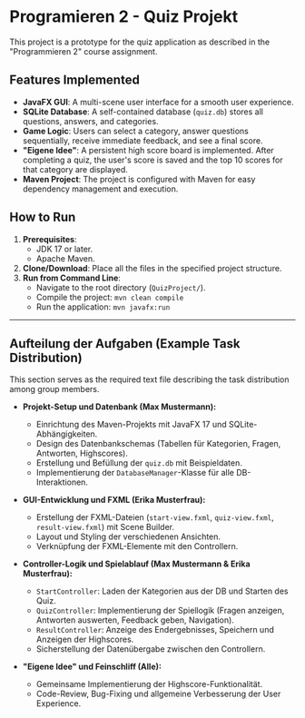# Programieren 2 - Quiz Projekt

This project is a prototype for the quiz application as described in the "Programmieren 2" course assignment.

## Features Implemented

- **JavaFX GUI**: A multi-scene user interface for a smooth user experience.
- **SQLite Database**: A self-contained database (`quiz.db`) stores all questions, answers, and categories.
- **Game Logic**: Users can select a category, answer questions sequentially, receive immediate feedback, and see a final score.
- **"Eigene Idee"**: A persistent high score board is implemented. After completing a quiz, the user's score is saved and the top 10 scores for that category are displayed.
- **Maven Project**: The project is configured with Maven for easy dependency management and execution.

## How to Run

1. **Prerequisites**:
   - JDK 17 or later.
   - Apache Maven.
2. **Clone/Download**: Place all the files in the specified project structure.
3. **Run from Command Line**:
   - Navigate to the root directory (`QuizProject/`).
   - Compile the project: `mvn clean compile`
   - Run the application: `mvn javafx:run`

---

## Aufteilung der Aufgaben (Example Task Distribution)

This section serves as the required text file describing the task distribution among group members.

- **Projekt-Setup und Datenbank (Max Mustermann):**

  - Einrichtung des Maven-Projekts mit JavaFX 17 und SQLite-Abhängigkeiten.
  - Design des Datenbankschemas (Tabellen für Kategorien, Fragen, Antworten, Highscores).
  - Erstellung und Befüllung der `quiz.db` mit Beispieldaten.
  - Implementierung der `DatabaseManager`-Klasse für alle DB-Interaktionen.

- **GUI-Entwicklung und FXML (Erika Musterfrau):**

  - Erstellung der FXML-Dateien (`start-view.fxml`, `quiz-view.fxml`, `result-view.fxml`) mit Scene Builder.
  - Layout und Styling der verschiedenen Ansichten.
  - Verknüpfung der FXML-Elemente mit den Controllern.

- **Controller-Logik und Spielablauf (Max Mustermann & Erika Musterfrau):**

  - `StartController`: Laden der Kategorien aus der DB und Starten des Quiz.
  - `QuizController`: Implementierung der Spiellogik (Fragen anzeigen, Antworten auswerten, Feedback geben, Navigation).
  - `ResultController`: Anzeige des Endergebnisses, Speichern und Anzeigen der Highscores.
  - Sicherstellung der Datenübergabe zwischen den Controllern.

- **"Eigene Idee" und Feinschliff (Alle):**
  - Gemeinsame Implementierung der Highscore-Funktionalität.
  - Code-Review, Bug-Fixing und allgemeine Verbesserung der User Experience.
